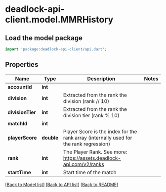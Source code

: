 # deadlock-api-client.model.MMRHistory

## Load the model package
```dart
import 'package:deadlock-api-client/api.dart';
```

## Properties
Name | Type | Description | Notes
------------ | ------------- | ------------- | -------------
**accountId** | **int** |  | 
**division** | **int** | Extracted from the rank the division (rank // 10) | 
**divisionTier** | **int** | Extracted from the rank the division tier (rank % 10) | 
**matchId** | **int** |  | 
**playerScore** | **double** | Player Score is the index for the rank array (internally used for the rank regression) | 
**rank** | **int** | The Player Rank. See more: <https://assets.deadlock-api.com/v2/ranks> | 
**startTime** | **int** | Start time of the match | 

[[Back to Model list]](../README.md#documentation-for-models) [[Back to API list]](../README.md#documentation-for-api-endpoints) [[Back to README]](../README.md)


